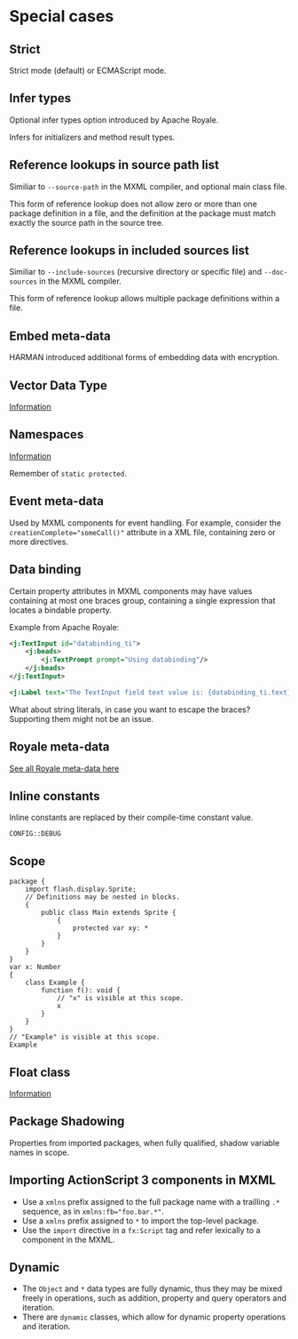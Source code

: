 # Special cases

## Strict

Strict mode (default) or ECMAScript mode.

## Infer types

Optional infer types option introduced by Apache Royale.

Infers for initializers and method result types.

## Reference lookups in source path list

Similiar to `--source-path` in the MXML compiler, and optional main class file.

This form of reference lookup does not allow zero or more than one package definition in a file, and the definition at the package must match exactly the source path in the source tree.

## Reference lookups in included sources list

Similiar to `--include-sources` (recursive directory or specific file) and `--doc-sources` in the MXML compiler.

This form of reference lookup allows multiple package definitions within a file.

## Embed meta-data

HARMAN introduced additional forms of embedding data with encryption.

## Vector Data Type

[Information](https://github.com/hydroper/as3parser/blob/0.3/docs/verifier/vector.md)

## Namespaces

[Information](https://github.com/hydroper/as3parser/blob/0.3/docs/verifier/Type/kinds/namespace.md)

Remember of `static protected`.

## Event meta-data

Used by MXML components for event handling. For example, consider the `creationComplete="someCall()"` attribute in a XML file, containing zero or more directives.

## Data binding

Certain property attributes in MXML components may have values containing at most one braces group, containing a single expression that locates a bindable property.

Example from Apache Royale:

```xml
<j:TextInput id="databinding_ti">
    <j:beads>
        <j:TextPrompt prompt="Using databinding"/>
    </j:beads>
</j:TextInput>

<j:Label text="The TextInput field text value is: {databinding_ti.text}"/>
```

What about string literals, in case you want to escape the braces? Supporting them might not be an issue.

## Royale meta-data

[See all Royale meta-data here](https://apache.github.io/royale-docs/features/as3/metadata)

## Inline constants

Inline constants are replaced by their compile-time constant value.

```
CONFIG::DEBUG
```

## Scope

```as3
package {
    import flash.display.Sprite;
    // Definitions may be nested in blocks.
    {
        public class Main extends Sprite {
            {
                protected var xy: *
            }
        }
    }
}
var x: Number
{
    class Example {
        function f(): void {
            // "x" is visible at this scope.
            x
        }
    }
}
// "Example" is visible at this scope.
Example
```

## Float class

[Information](https://github.com/airsdk/Adobe-Runtime-Support/discussions/3081#discussioncomment-9091556)

## Package Shadowing

Properties from imported packages, when fully qualified, shadow variable names in scope.

## Importing ActionScript 3 components in MXML

* Use a `xmlns` prefix assigned to the full package name with a trailling `.*` sequence, as in `xmlns:fb="foo.bar.*"`.
* Use a `xmlns` prefix assigned to `*` to import the top-level package.
* Use the `import` directive in a `fx:Script` tag and refer lexically to a component in the MXML.

## Dynamic

* The `Object` and `*` data types are fully dynamic, thus they may be mixed freely in operations, such as addition, property and query operators and iteration.
* There are `dynamic` classes, which allow for dynamic property operations and iteration.
